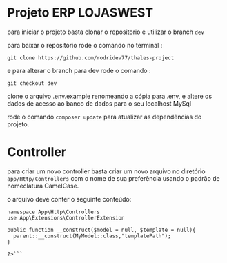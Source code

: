 # Projeto ERP LOJASWEST

para iniciar o projeto basta clonar o repositorio e utilizar o branch ```dev```

para baixar o repositório rode o comando no terminal :

```git clone https://github.com/rodridev77/thales-project ```

e para alterar o branch para dev rode o comando :

```git checkout dev ``` 

clone o arquivo .env.example renomeando a cópia para .env, e altere os dados de acesso ao banco de dados para o seu localhost MySql

rode o comando ```composer update``` para atualizar as dependências do projeto.

# Controller 

para criar um novo controller basta criar um novo arquivo no diretório ```app/Http/Controllers``` com o nome de sua preferência usando o padrão de nomeclatura CamelCase.

o arquivo deve conter o seguinte conteúdo:

```<?php
namespace App\Http\Controllers
use App\Extensions\ControllerExtension

public function __construct($model = null, $template = null){
  parent::__construct(MyModel::class,"templatePath");
}

?>```

